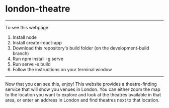 # london-theatre
-------------------
To see this webpage:
1) Install node
2) Install create-react-app
3) Download this repository's build folder (on the development-build branch)
4) Run npm install -g serve
5) Run serve -s build
6) Follow the instructions on your terminal window
-------------------

Now that you can see this, enjoy! 
This website provides a theatre-finding service that will show you venues in London.
You can either zoom the map to the location you want to explore and look at the theatres available in that area, or enter an address in London and find theatres next to that location.
